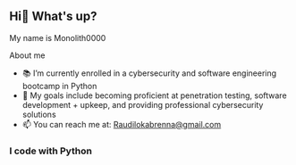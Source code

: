 ## Hi👋 What's up?

My name is Monolith0000 

About me

- 📚 I’m currently enrolled in a cybersecurity and software engineering bootcamp in Python
- 🥅 My goals include becoming proficient at penetration testing, software development + upkeep, and providing professional cybersecurity solutions
- 📫 You can reach me at: Raudilokabrenna@gmail.com

### I code with Python
